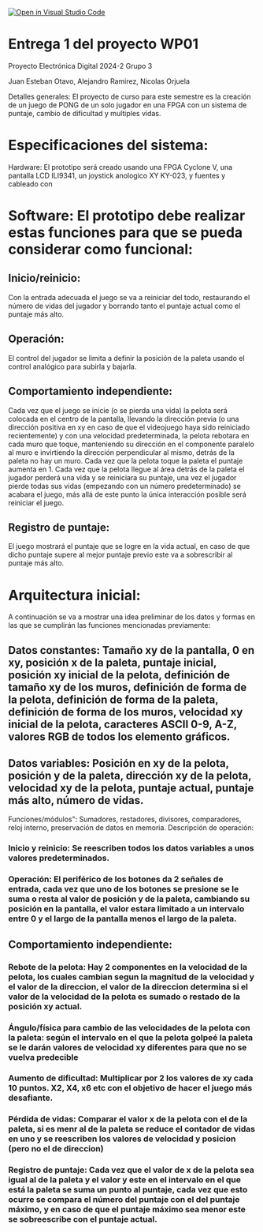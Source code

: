 [![Open in Visual Studio Code](https://classroom.github.com/assets/open-in-vscode-2e0aaae1b6195c2367325f4f02e2d04e9abb55f0b24a779b69b11b9e10269abc.svg)](https://classroom.github.com/online_ide?assignment_repo_id=17798990&assignment_repo_type=AssignmentRepo)
# Entrega 1 del proyecto WP01

Proyecto Electrónica Digital 2024-2 Grupo 3

Juan Esteban Otavo, Alejandro Ramirez, Nicolas Orjuela

Detalles generales:
El proyecto de curso para este semestre es la creación de un juego de PONG de un solo jugador en una FPGA con un sistema de puntaje, cambio de dificultad y multiples vidas.

# Especificaciones del sistema:
Hardware: El prototipo será creado usando una FPGA Cyclone V, una pantalla LCD ILI9341, un joystick anologico XY KY-023, y fuentes y cableado con 
# Software: El prototipo debe realizar estas funciones para que se pueda considerar como funcional:
## Inicio/reinicio: 
Con la entrada adecuada el juego se va a reiniciar del todo, restaurando el número de vidas del jugador y borrando tanto el puntaje actual como el puntaje más alto.
## Operación: 
El control del jugador se limita a definir la posición de la paleta usando el control analógico para subirla y bajarla. 
## Comportamiento independiente: 
Cada vez que el juego se inicie (o se pierda una vida) la pelota será colocada en el centro de la pantalla, llevando la dirección previa (o una dirección positiva en xy en caso de que el videojuego haya sido reiniciado recientemente) y con una velocidad predeterminada, la pelota rebotara en cada muro que toque, manteniendo su dirección en el componente paralelo al muro e invirtiendo la dirección perpendicular al mismo, detrás de la paleta no hay un muro. Cada vez que la pelota toque la paleta el puntaje aumenta en 1. Cada vez que la pelota llegue al área detrás de la paleta el jugador perderá una vida y se reiniciara su puntaje, una vez el jugador pierde todas sus vidas (empezando con un número predeterminado) se acabara el juego, más allá de este punto la única interacción posible será reiniciar el juego.
## Registro de puntaje: 
El juego mostrará el puntaje que se logre en la vida actual, en caso de que dicho puntaje supere al mejor puntaje previo este va a sobrescribir al puntaje más alto.

# Arquitectura inicial:
A continuación se va a mostrar una idea preliminar de los datos y formas en las que se cumplirán las funciones mencionadas previamente:
## Datos constantes: Tamaño xy de la pantalla, 0 en xy, posición x de la paleta, puntaje inicial, posición xy inicial de la pelota, definición de tamaño xy de los muros, definición de forma de la pelota, definición de forma de la paleta, definición de forma de los muros, velocidad xy inicial de la pelota, caracteres ASCII 0-9, A-Z, valores RGB de todos los elemento gráficos.
## Datos variables: Posición en xy de la pelota, posición y de la paleta, dirección xy de la pelota, velocidad xy de la pelota, puntaje actual, puntaje más alto, número de vidas.
 Funciones/módulos": Sumadores, restadores, divisores, comparadores, reloj interno, preservación de datos en memoria.
Descripción de operación:
### Inicio y reinicio: Se reescriben todos los datos variables a unos valores predeterminados.
### Operación: El periférico de los botones da 2 señales de entrada, cada vez que uno de los botones se presione se le suma o resta al valor de posición y de la paleta, cambiando su posición en la pantalla, el valor estara limitado a un intervalo entre 0 y el largo de la pantalla menos el largo de la paleta.
## Comportamiento independiente:
### Rebote de la pelota: Hay 2 componentes en la velocidad de la pelota, los cuales cambian segun la magnitud de la velocidad y el valor de la direccion, el valor de la direccion determina si el valor de la velocidad de la pelota es sumado o restado de la posición xy actual.
### Ángulo/física para cambio de las velocidades de la pelota con la paleta: según el intervalo en el que la pelota golpeé la paleta se le darán valores de velocidad xy diferentes para que no se vuelva predecible
### Aumento de dificultad: Multiplicar por 2 los valores de xy cada 10 puntos. X2, X4, x6 etc con el objetivo de hacer el juego más desafiante.
### Pérdida de vidas: Comparar el valor x de la pelota con el de la paleta, si es menr al de la paleta se reduce el contador de vidas en uno y se reescriben los valores de velocidad y posicion (pero no el de direccion)
### Registro de puntaje: Cada vez que el valor de x de la pelota sea igual al de la paleta y el valor y este en el intervalo en el que está la paleta se suma un punto al puntaje, cada vez que esto ocurre se compara el número del puntaje con el del puntaje máximo, y en caso de que el puntaje máximo sea menor este se sobreescribe con el puntaje actual.

